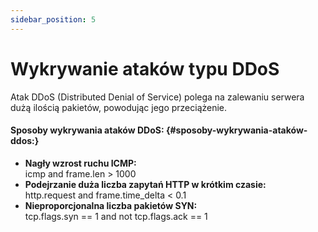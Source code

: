 ```yaml
---
sidebar_position: 5
---
```


# Wykrywanie ataków typu DDoS

Atak DDoS (Distributed Denial of Service) polega na zalewaniu serwera dużą ilością pakietów, powodując jego przeciążenie.

#### **Sposoby wykrywania ataków DDoS:** {#sposoby-wykrywania-ataków-ddos:}

* **Nagły wzrost ruchu ICMP:**  
  icmp and frame.len \> 1000  
* **Podejrzanie duża liczba zapytań HTTP w krótkim czasie:**  
  http.request and frame.time\_delta \< 0.1  
* **Nieproporcjonalna liczba pakietów SYN:**  
  tcp.flags.syn \== 1 and not tcp.flags.ack \== 1